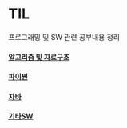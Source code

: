 # TIL
프로그래밍 및 SW 관련 공부내용 정리

#### [알고리즘 및 자료구조](TIL/알고리즘및자료구조/)
#### [파이썬](TIL/파이썬)
#### [자바](TIL/자바)
#### [기타SW](TIL/기타SW)
